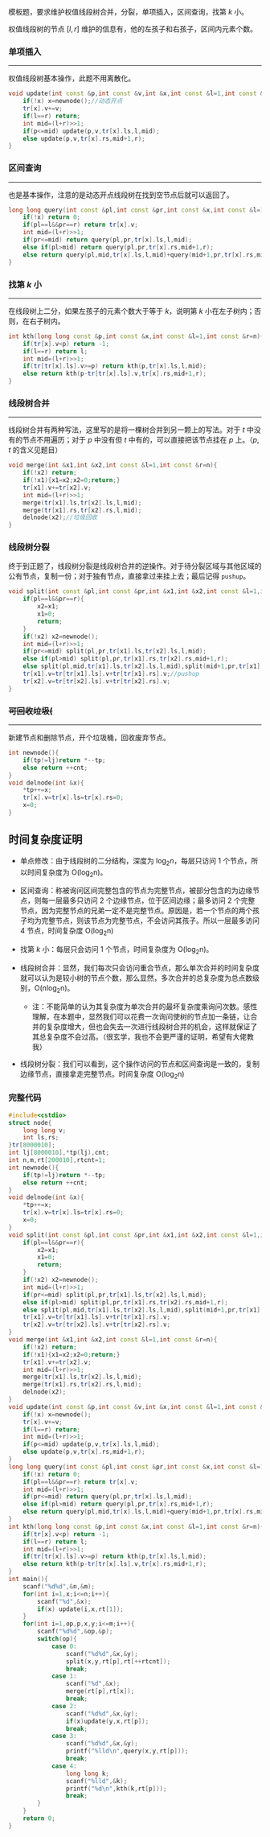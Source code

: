 模板题，要求维护权值线段树合并，分裂，单项插入，区间查询，找第 $k$ 小。

权值线段树的节点 $[l,r]$ 维护的信息有，他的左孩子和右孩子，区间内元素个数。

### 单项插入

---

权值线段树基本操作，此题不用离散化。

```cpp
void update(int const &p,int const &v,int &x,int const &l=1,int const &r=n){
	if(!x) x=newnode();//动态开点
	tr[x].v+=v;
	if(l==r) return;
	int mid=(l+r)>>1;
	if(p<=mid) update(p,v,tr[x].ls,l,mid);
	else update(p,v,tr[x].rs,mid+1,r);
}
```

### 区间查询

---

也是基本操作，注意的是动态开点线段树在找到空节点后就可以返回了。

```cpp
long long query(int const &pl,int const &pr,int const &x,int const &l=1,int const &r=n){
	if(!x) return 0;
	if(pl==l&&pr==r) return tr[x].v;
	int mid=(l+r)>>1;
	if(pr<=mid) return query(pl,pr,tr[x].ls,l,mid);
	else if(pl>mid) return query(pl,pr,tr[x].rs,mid+1,r);
	else return query(pl,mid,tr[x].ls,l,mid)+query(mid+1,pr,tr[x].rs,mid+1,r);
}
```

### 找第 $k$ 小

---

在线段树上二分，如果左孩子的元素个数大于等于 $k$，说明第 $k$ 小在左子树内；否则，在右子树内。

```cpp
int kth(long long const &p,int const &x,int const &l=1,int const &r=n){
	if(tr[x].v<p) return -1;
	if(l==r) return l;
	int mid=(l+r)>>1;
	if(tr[tr[x].ls].v>=p) return kth(p,tr[x].ls,l,mid);
	else return kth(p-tr[tr[x].ls].v,tr[x].rs,mid+1,r);
}
```

### 线段树合并

---

线段树合并有两种写法，这里写的是将一棵树合并到另一颗上的写法。对于 $t$ 中没有的节点不用遍历；对于 $p$ 中没有但 $t$ 中有的，可以直接把该节点挂在 $p$ 上。（$p,t$ 的含义见题目）

```cpp
void merge(int &x1,int &x2,int const &l=1,int const &r=n){
	if(!x2) return;
	if(!x1){x1=x2;x2=0;return;}
	tr[x1].v+=tr[x2].v;
	int mid=(l+r)>>1;
	merge(tr[x1].ls,tr[x2].ls,l,mid);
	merge(tr[x1].rs,tr[x2].rs,l,mid);
	delnode(x2);//垃圾回收
}
```

### 线段树分裂

终于到正题了，线段树分裂是线段树合并的逆操作。对于待分裂区域与其他区域的公有节点，复制一份；对于独有节点，直接拿过来挂上去；最后记得 `pushup`。 

```cpp
void split(int const &pl,int const &pr,int &x1,int &x2,int const &l=1,int const &r=n){
	if(pl==l&&pr==r){
		x2=x1;
		x1=0;
		return;
	}
	if(!x2) x2=newnode();
	int mid=(l+r)>>1;
	if(pr<=mid) split(pl,pr,tr[x1].ls,tr[x2].ls,l,mid);
	else if(pl>mid) split(pl,pr,tr[x1].rs,tr[x2].rs,mid+1,r);
	else split(pl,mid,tr[x1].ls,tr[x2].ls,l,mid),split(mid+1,pr,tr[x1].rs,tr[x2].rs,mid+1,r);
	tr[x1].v=tr[tr[x1].ls].v+tr[tr[x1].rs].v;//pushup
	tr[x2].v=tr[tr[x2].ls].v+tr[tr[x2].rs].v;
}
```

### ~~可回收垃圾(~~

---
新建节点和删除节点，开个垃圾桶，回收废弃节点。

```cpp
int newnode(){
	if(tp!=lj)return *--tp;
	else return ++cnt;
}
void delnode(int &x){
	*tp++=x;
	tr[x].v=tr[x].ls=tr[x].rs=0;
	x=0;
}
```

## 时间复杂度证明

- 单点修改：由于线段树的二分结构，深度为 ${\log_2n}$，每层只访问 $1$ 个节点，所以时间复杂度为 $\mathrm {O(\log_2n)}$。

- 区间查询：称被询问区间完整包含的节点为完整节点，被部分包含的为边缘节点，则每一层最多只访问 $2$ 个边缘节点，位于区间边缘；最多访问 $2$ 个完整节点，因为完整节点的兄弟一定不是完整节点。原因是，若一个节点的两个孩子均为完整节点，则该节点为完整节点，不会访问其孩子。所以一层最多访问 $4$ 节点，时间复杂度 $\mathrm{O(\log_2n)}$

- 找第 $k$ 小：每层只会访问 $1$ 个节点，时间复杂度为 $\mathrm {O(\log_2n)}$。

- 线段树合并：显然，我们每次只会访问重合节点，那么单次合并的时间复杂度就可以认为是较小树的节点个数，那么显然，多次合并的总复杂度为总点数级别，$\mathrm {O(n\log_2n)}$。

  - 注：不能简单的认为其复杂度为单次合并的最坏复杂度乘询问次数。感性理解，在本题中，显然我们可以花费一次询问使树的节点加一条链，让合并的复杂度增大，但也会失去一次进行线段树合并的机会，这样就保证了其总复杂度不会过高。（很玄学，我也不会更严谨的证明，希望有大佬教我）
  
- 线段树分裂：我们可以看到，这个操作访问的节点和区间查询是一致的，复制边缘节点，直接拿走完整节点。时间复杂度 $\mathrm{O(\log_2n)}$

### 完整代码

```cpp
#include<cstdio>
struct node{
	long long v;
	int ls,rs;
}tr[8000010];
int lj[8000010],*tp(lj),cnt;
int n,m,rt[200010],rtcnt=1;
int newnode(){
	if(tp!=lj)return *--tp;
	else return ++cnt;
}
void delnode(int &x){
	*tp++=x;
	tr[x].v=tr[x].ls=tr[x].rs=0;
	x=0;
}
void split(int const &pl,int const &pr,int &x1,int &x2,int const &l=1,int const &r=n){
	if(pl==l&&pr==r){
		x2=x1;
		x1=0;
		return;
	}
	if(!x2) x2=newnode();
	int mid=(l+r)>>1;
	if(pr<=mid) split(pl,pr,tr[x1].ls,tr[x2].ls,l,mid);
	else if(pl>mid) split(pl,pr,tr[x1].rs,tr[x2].rs,mid+1,r);
	else split(pl,mid,tr[x1].ls,tr[x2].ls,l,mid),split(mid+1,pr,tr[x1].rs,tr[x2].rs,mid+1,r);
	tr[x1].v=tr[tr[x1].ls].v+tr[tr[x1].rs].v;
	tr[x2].v=tr[tr[x2].ls].v+tr[tr[x2].rs].v;
}
void merge(int &x1,int &x2,int const &l=1,int const &r=n){
	if(!x2) return;
	if(!x1){x1=x2;x2=0;return;}
	tr[x1].v+=tr[x2].v;
	int mid=(l+r)>>1;
	merge(tr[x1].ls,tr[x2].ls,l,mid);
	merge(tr[x1].rs,tr[x2].rs,l,mid);
	delnode(x2);
}
void update(int const &p,int const &v,int &x,int const &l=1,int const &r=n){
	if(!x) x=newnode();
	tr[x].v+=v;
	if(l==r) return;
	int mid=(l+r)>>1;
	if(p<=mid) update(p,v,tr[x].ls,l,mid);
	else update(p,v,tr[x].rs,mid+1,r);
}
long long query(int const &pl,int const &pr,int const &x,int const &l=1,int const &r=n){
	if(!x) return 0;
	if(pl==l&&pr==r) return tr[x].v;
	int mid=(l+r)>>1;
	if(pr<=mid) return query(pl,pr,tr[x].ls,l,mid);
	else if(pl>mid) return query(pl,pr,tr[x].rs,mid+1,r);
	else return query(pl,mid,tr[x].ls,l,mid)+query(mid+1,pr,tr[x].rs,mid+1,r);
}
int kth(long long const &p,int const &x,int const &l=1,int const &r=n){
	if(tr[x].v<p) return -1;
	if(l==r) return l;
	int mid=(l+r)>>1;
	if(tr[tr[x].ls].v>=p) return kth(p,tr[x].ls,l,mid);
	else return kth(p-tr[tr[x].ls].v,tr[x].rs,mid+1,r);
}
int main(){
	scanf("%d%d",&n,&m);
	for(int i=1,x;i<=n;i++){
		scanf("%d",&x);
		if(x) update(i,x,rt[1]);
	}
	for(int i=1,op,p,x,y;i<=m;i++){
		scanf("%d%d",&op,&p);
		switch(op){
			case 0:
				scanf("%d%d",&x,&y);
				split(x,y,rt[p],rt[++rtcnt]);
				break;
			case 1:
				scanf("%d",&x);
				merge(rt[p],rt[x]);
				break;
			case 2:
				scanf("%d%d",&x,&y);
				if(x)update(y,x,rt[p]);
				break;
			case 3:
				scanf("%d%d",&x,&y);
				printf("%lld\n",query(x,y,rt[p]));
				break;
			case 4:
				long long k;
				scanf("%lld",&k);
				printf("%d\n",kth(k,rt[p]));
				break;
		}
	}
	return 0;
}
```

